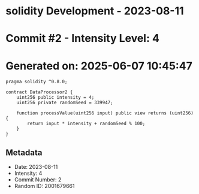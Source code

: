 ﻿# solidity Development - 2023-08-11
# Commit #2 - Intensity Level: 4
# Generated on: 2025-06-07 10:45:47
```solidity
pragma solidity ^0.8.0;

contract DataProcessor2 {
    uint256 public intensity = 4;
    uint256 private randomSeed = 339947;

    function processValue(uint256 input) public view returns (uint256) {
        return input * intensity + randomSeed % 100;
    }
}
```
## Metadata
- Date: 2023-08-11
- Intensity: 4
- Commit Number: 2
- Random ID: 2001679661
